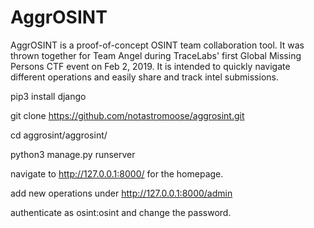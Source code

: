 # AggrOSINT

AggrOSINT is a proof-of-concept OSINT team collaboration tool. It was thrown together for Team Angel during TraceLabs' first Global Missing Persons CTF event on Feb 2, 2019. It is intended to quickly navigate different operations and easily share and track intel submissions. 

pip3 install django

git clone https://github.com/notastromoose/aggrosint.git

cd aggrosint/aggrosint/

python3 manage.py runserver


navigate to http://127.0.0.1:8000/ for the homepage.


add new operations under http://127.0.0.1:8000/admin

authenticate as osint:osint and change the password.

